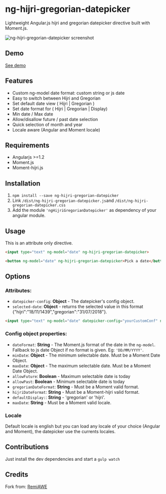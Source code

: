 ng-hijri-gregorian-datepicker
===

Lightweight Angular.js hijri and gregorian datepicker directive built with Moment.js.

![ng-hijri-gregorian-datepicker screenshot](https://imgur.com/a/BHuO4c1)

## Demo

[See demo](http://remiawe.github.io/ng-hijri-gregorian-datepicker/)

## Features
* Custom ng-model date format: custom string or js date
* Easy to switch between Hijri and Gregorian
* Set default date view ( Hijri | Gregorian )
* Set date format for ( Hijri | Gregorian | Display)
* Min date / Max date
* Allow/disallow future / past date selection
* Quick selection of month and year
* Locale aware (Angular and Moment locale)

## Requirements
* Angularjs >=1.2
* Moment.js
* Moment-hijri.js

## Installation

1. `npm install --save ng-hijri-gregorian-datepicker`
2. Link `/dist/ng-hijri-gregorian-datepicker.js`and `/dist/ng-hijri-gregorian-datepicker.css`
3. Add the module `'ngHijriGregorianDatepicker'` as dependency of your angular module.

## Usage

This is an attribute only directive.

```html
<input type="text" ng-model="date" ng-hijri-gregorian-datepicker>
```

```html
<button ng-model="date" ng-hijri-gregorian-datepicker>Pick a date</button>
```

## Options

### Attributes:
* `datepicker-config`: **Object** - The datepicker's config object.
* `selected-date`: **Object** - returns the selected value in this format {"hijri":"18/11/1439","gregorian":"31/07/2018"}.

```html
<input type="text" ng-model="date" datepicker-config="yourCustomConf" ng-hijri-gregorian-datepicker>Pick a date</button>
```

### Config object properties:

* `dateFormat`: **String** - The Moment.js format of the date in the `ng-model`. Fallback to js date Object if no format is given. Eg: `'DD/MM/YYYY'`.
* `minDate`: **Object** - The minimum selectable date. Must be a Moment Date Object.
* `maxDate`: **Object** - The maximum selectable date. Must be a Moment Date Object.
* `allowFuture`: **Boolean** - Maximum selectable date is today
* `allowPast`: **Boolean** - Minimum selectable date is today
* `gregorianDateFormat`: **String** - Must be a Moment valid format.
* `hijriDateFormat`: **String** - Must be a Moment-hijri valid format.
* `defaultDisplay:`: **String** - 'gregorian' or 'hijri'.
* `maxDate`: **String** - Must be a Moment valid locale.


### Locale
Default locale is english but you can load any locale of your choice (Angular and Moment), the datepicker use the currents locales.

## Contributions
Just install the dev dependencies and start a `gulp watch`

## Credits
Fork from: [RemiAWE](https://github.com/RemiAWE/ng-flat-datepicker)
